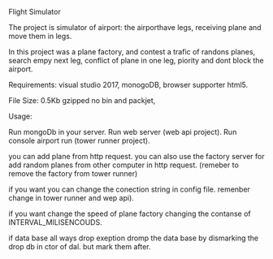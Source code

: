 Flight Simulator

The project is simulator of airport: the airporthave legs, receiving plane and move them in legs.

In this project was a plane factory, and contest a trafic of randons planes, search empy next leg, conflict of plane in one leg, piority and dont block the airport.

Requirements: visual studio 2017, monogoDB, browser supporter html5.

File Size: 0.5Kb gzipped no bin and packjet,

Usage:

Run mongoDb in your server.
Run web server (web api project).
Run console airport run (tower runner project).

you can add plane from http request.
you can also use the factory server for add random planes from other computer in http request.
(remeber to remove the factory from tower runner)

if you want you can change the conection string in config file. remenber change in tower runner and wep api).

if you want change the speed of plane factory changing the contanse of INTERVAL_MILISENCOUDS.

if data base all ways drop exeption dromp  the data base by dismarking the drop db in ctor of dal. but mark them after.
